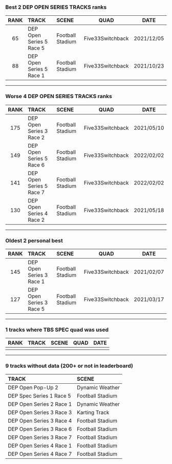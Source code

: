 ### Best 2 DEP OPEN SERIES TRACKS ranks
|RANK|TRACK|SCENE|QUAD|DATE|
|:---:|:---|:---|:---:|:---:|
|65|DEP Open Series 5 Race 5|Football Stadium|Five33Switchback|2021/12/05|
|88|DEP Open Series 5 Race 1|Football Stadium|Five33Switchback|2021/10/23|
---
### Worse 4 DEP OPEN SERIES TRACKS ranks
|RANK|TRACK|SCENE|QUAD|DATE|
|:---:|:---|:---|:---:|:---:|
|175|DEP Open Series 3 Race 2|Football Stadium|Five33Switchback|2021/05/10|
|149|DEP Open Series 5 Race 6|Football Stadium|Five33Switchback|2022/02/02|
|141|DEP Open Series 5 Race 7|Football Stadium|Five33Switchback|2022/02/02|
|130|DEP Open Series 4 Race 2|Football Stadium|Five33Switchback|2021/05/18|
---
### Oldest 2 personal best
|RANK|TRACK|SCENE|QUAD|DATE|
|:---:|:---|:---|:---:|:---:|
|145|DEP Open Series 3 Race 1|Football Stadium|Five33Switchback|2021/02/07|
|127|DEP Open Series 3 Race 5|Football Stadium|Five33Switchback|2021/03/17|
---
### 1 tracks where TBS SPEC quad was used
|RANK|TRACK|SCENE|QUAD|DATE|
|:---:|:---|:---|:---:|:---:|
||||||
---
### 9 tracks without data (200+ or not in leaderboard)
|TRACK|SCENE|
|:---|:---|
|DEP Open Pop-Up 2|Dynamic Weather|
|DEP Spec Series 1 Race 5|Football Stadium|
|DEP Open Series 2 Race 1|Dynamic Weather|
|DEP Open Series 3 Race 3|Karting Track|
|DEP Open Series 3 Race 4|Football Stadium|
|DEP Open Series 3 Race 6|Football Stadium|
|DEP Open Series 3 Race 7|Football Stadium|
|DEP Open Series 4 Race 1|Football Stadium|
|DEP Open Series 4 Race 7|Football Stadium|
